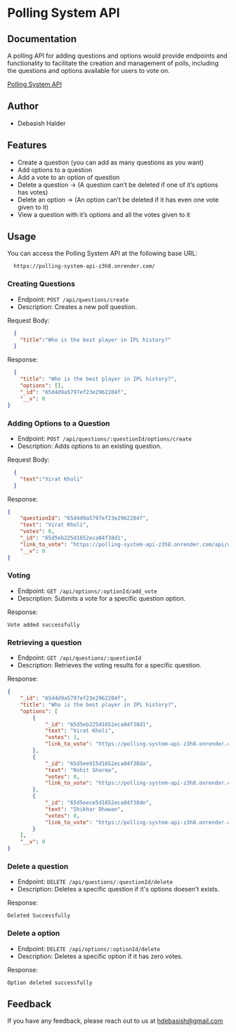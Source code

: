 # Polling System API 

## Documentation

A polling API for adding questions and options would provide endpoints and functionality to facilitate the creation and management of polls, including the questions and options available for users to vote on. 

[Polling System API](https://polling-system-api-z3h8.onrender.com/)

## Author

- Debasish Halder

## Features

- Create a question (you can add as many questions as you want)
- Add options to a question
- Add a vote to an option of question
- Delete a question → (A question can’t be deleted if one of it’s options has votes)
- Delete an option → (An option can’t be deleted if it has even one vote given to it)
- View a question with it’s options and all the votes given to it
  
## Usage

You can access the Polling System API at the following base URL:

```url
  https://polling-system-api-z3h8.onrender.com/
```

### Creating Questions

- Endpoint: `POST /api/questions/create`
- Description: Creates a new poll question.

Request Body:

```json
  {
    "title":"Who is the best player in IPL history?"
  }
```
Response:

```json
  {
    "title": "Who is the best player in IPL history?",
    "options": [],
    "_id": "65d4d9a5797ef23e2962204f",
    "__v": 0
}
```

### Adding Options to a Question

- Endpoint: `POST /api/questions/:questionId/options/create`
- Description: Adds options to an existing question.

Request Body:

```json
  {
    "text":"Virat Kholi"
  }
```
Response:

```json
{
    "questionId": "65d4d9a5797ef23e2962204f",
    "text": "Virat Kholi",
    "votes": 0,
    "_id": "65d5eb225d1652eca04f38d1",
    "link_to_vote": "https://polling-system-api-z3h8.onrender.com/api/options/65d5eb225d1652eca04f38d1/add_vote",
    "__v": 0
}
```

### Voting

- Endpoint: `GET /api/options/:optionId/add_vote`
- Description: Submits a vote for a specific question option.

Response:

```text
Vote added successfully
```

### Retrieving a question

- Endpoint: `GET /api/questions/:questionId`
- Description: Retrieves the voting results for a specific question.

Response:

```json
{
    "_id": "65d4d9a5797ef23e2962204f",
    "title": "Who is the best player in IPL history?",
    "options": [
        {
            "_id": "65d5eb225d1652eca04f38d1",
            "text": "Virat Kholi",
            "votes": 1,
            "link_to_vote": "https://polling-system-api-z3h8.onrender.com/api/options/65d5eb225d1652eca04f38d1/add_vote"
        },
        {
            "_id": "65d5ee915d1652eca04f38da",
            "text": "Rohit Sharma",
            "votes": 0,
            "link_to_vote": "https://polling-system-api-z3h8.onrender.com/api/options/65d5ee915d1652eca04f38da/add_vote"
        },
        {
            "_id": "65d5eece5d1652eca04f38de",
            "text": "Shikhar Dhawan",
            "votes": 0,
            "link_to_vote": "https://polling-system-api-z3h8.onrender.com/api/options/65d5eece5d1652eca04f38de/add_vote"
        }
    ],
    "__v": 0
}
```

### Delete a question

- Endpoint: `DELETE /api/questions/:questionId/delete`
- Description: Deletes a specific question if it's options doesen't exists.

Response:

```text
Deleted Successfully
```

### Delete a option

- Endpoint: `DELETE /api/options/:optionId/delete`
- Description: Deletes a specific option if it has zero votes.

Response:

```text
Option deleted successfully
```

## Feedback

If you have any feedback, please reach out to us at hdebasish@gmail.com
